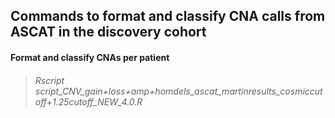 ## Commands to format and classify CNA calls from ASCAT in the discovery cohort

#### Format and classify CNAs per patient
> ###### Rscript script_CNV_gain+loss+amp+homdels_ascat_martinresults_cosmiccutoff+1.25cutoff_NEW_4.0.R
